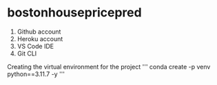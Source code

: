 # bostonhousepricepred

1. Github account
2. Heroku account
3. VS Code IDE
4. Git CLI

Creating the virtual environment for the project
'''
conda create -p venv python==3.11.7 -y
'''

